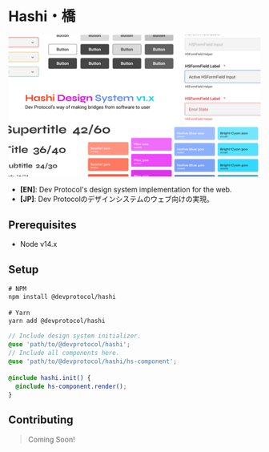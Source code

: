 # Hashi・橋

![img.png](../media/hashi-cover.png)

- **[EN]**: Dev Protocol's design system implementation for the web.
- **[JP]**: Dev Protocolのデザインシステムのウェブ向けの実現。

## Prerequisites

- Node v14.x

## Setup

```shell
# NPM
npm install @devprotocol/hashi

# Yarn
yarn add @devprotocol/hashi
```

```scss
// Include design system initializer.
@use 'path/to/@devprotocol/hashi';
// Include all components here.
@use 'path/to/@devprotocol/hashi/hs-component';

@include hashi.init() {
  @include hs-component.render();
}
```

## Contributing

> Coming Soon!